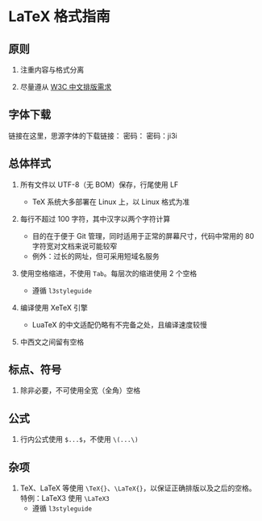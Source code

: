 # LaTeX 格式指南

## 原则

1. 注重内容与格式分离

1. 尽量遵从 [W3C 中文排版需求](https://w3c.github.io/clreq/)

## 字体下载

链接在这里，思源字体的下载链接：[](https://pan.baidu.com/s/1-9P_UWsV7GF5vEbjdBGlHw) 密码： 密码：ji3i

## 总体样式

1. 所有文件以 UTF-8（无 BOM）保存，行尾使用 LF
    - TeX 系统大多部署在 Linux 上，以 Linux 格式为准

1. 每行不超过 100 字符，其中汉字以两个字符计算
    - 目的在于便于 Git 管理，同时适用于正常的屏幕尺寸，代码中常用的 80 字符宽对文档来说可能较窄
    - 例外：过长的网址，但可采用短域名服务

1. 使用空格缩进，不使用 `Tab`。每层次的缩进使用 2 个空格
    - 遵循 `l3styleguide`

1. 编译使用 XeTeX 引擎
    - LuaTeX 的中文适配仍略有不完备之处，且编译速度较慢

1. 中西文之间留有空格

## 标点、符号

1. 除非必要，不可使用全宽（全角）空格

## 公式

1. 行内公式使用 `$...$`，不使用 `\(...\)`

## 杂项

1. TeX、LaTeX 等使用 `\TeX{}`、`\LaTeX{}`，以保证正确排版以及之后的空格。特例：LaTeX3 使用 `\LaTeX3`
    - 遵循 `l3styleguide`
